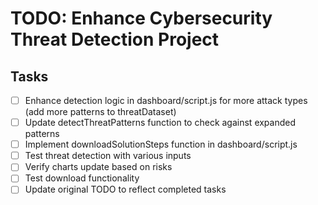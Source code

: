 # TODO: Enhance Cybersecurity Threat Detection Project

## Tasks
- [ ] Enhance detection logic in dashboard/script.js for more attack types (add more patterns to threatDataset)
- [ ] Update detectThreatPatterns function to check against expanded patterns
- [ ] Implement downloadSolutionSteps function in dashboard/script.js
- [ ] Test threat detection with various inputs
- [ ] Verify charts update based on risks
- [ ] Test download functionality
- [ ] Update original TODO to reflect completed tasks
